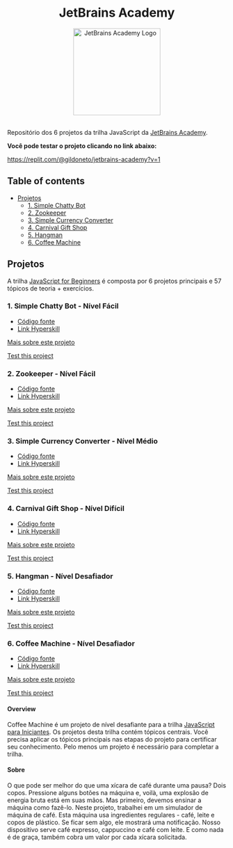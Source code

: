 <div align="center">
<h1>JetBrains Academy</h1>
<img src="https://www.jetbrains.com/academy/img/logo_academy.svg"  alt="JetBrains Academy Logo"  width="200">
</div><br>

Repositório dos 6 projetos da trilha JavaScript da [JetBrains Academy](https://hyperskill.org/tracks/32).

**Você pode testar o projeto clicando no link abaixo:**

https://replit.com/@gildoneto/jetbrains-academy?v=1

## Table of contents

- [Projetos](#projetos)
  - [1. Simple Chatty Bot](#1-simple-chatty-bot---nível-fácil)
  - [2. Zookeeper](#2-zookeeper---nível-fácil)
  - [3. Simple Currency Converter](#3-simple-currency-converter---nível-médio)
  - [4. Carnival Gift Shop](#4-carnival-gift-shop---nível-difícil)
  - [5. Hangman](#5-hangman---nível-desafiador)
  - [6. Coffee Machine](#6-coffee-machine---nível-desafiador)

## Projetos

A trilha [JavaScript for Beginners](https://hyperskill.org/tracks/32) é composta por 6 projetos principais e 57 tópicos de teoria + exercícios.

### 1. Simple Chatty Bot - Nível Fácil

- [Código fonte](./src/simple-chatty-bot/index.js)
- [Link Hyperskill](https://hyperskill.org/projects/221?track=32)

[Mais sobre este projeto](/src/simple-chatty-bot/README.md)

[Test this project](https://replit.com/@gildoneto/jetbrains-academy?v=1)

### 2. Zookeeper - Nível Fácil

- [Código fonte](./src/zookeeper/index.js)
- [Link Hyperskill](https://hyperskill.org/projects/225?track=32)

[Mais sobre este projeto](./src/zookeeper/README.md)

[Test this project](https://replit.com/@gildoneto/jetbrains-academy?v=1)

### 3. Simple Currency Converter - Nível Médio

- [Código fonte](./src/simple-currency-converter/index.js)
- [Link Hyperskill](https://hyperskill.org/projects/231?track=32)

[Mais sobre este projeto](./src/simple-currency-converter/README.md)

[Test this project](https://replit.com/@gildoneto/jetbrains-academy?v=1)

### 4. Carnival Gift Shop - Nível Difícil

- [Código fonte](./src/carnival-gift-shop/index.js)
- [Link Hyperskill](https://hyperskill.org/projects/277?track=32)

[Mais sobre este projeto](./src/carnival-gift-shop/README.md)

[Test this project](https://replit.com/@gildoneto/jetbrains-academy?v=1)

### 5. Hangman - Nível Desafiador

- [Código fonte](./src/hangman/index.js)
- [Link Hyperskill](https://hyperskill.org/projects/265?track=32)

[Mais sobre este projeto](./src/hangman/README.md)

[Test this project](https://replit.com/@gildoneto/jetbrains-academy?v=1)

### 6. Coffee Machine - Nível Desafiador

- [Código fonte](./src/coffee-machine/index.js)
- [Link Hyperskill](https://hyperskill.org/projects/220?track=32)

[Mais sobre este projeto](./src/coffee-machine/README.md)

[Test this project](https://replit.com/@gildoneto/jetbrains-academy?v=1)

#### Overview

Coffee Machine é um projeto de nível desafiante para a trilha [JavaScript para Iniciantes](https://hyperskill.org/tracks/32). Os projetos desta trilha contém tópicos centrais. Você precisa aplicar os tópicos principais nas etapas do projeto para certificar seu conhecimento. Pelo menos um projeto é necessário para completar a trilha.

#### Sobre

O que pode ser melhor do que uma xícara de café durante uma pausa? Dois copos. Pressione alguns botões na máquina e, voilà, uma explosão de energia bruta está em suas mãos. Mas primeiro, devemos ensinar a máquina como fazê-lo. Neste projeto, trabalhei em um simulador de máquina de café. Esta máquina usa ingredientes regulares - café, leite e copos de plástico. Se ficar sem algo, ele mostrará uma notificação. Nosso dispositivo serve café expresso, cappuccino e café com leite. E como nada é de graça, também cobra um valor por cada xícara solicitada.
